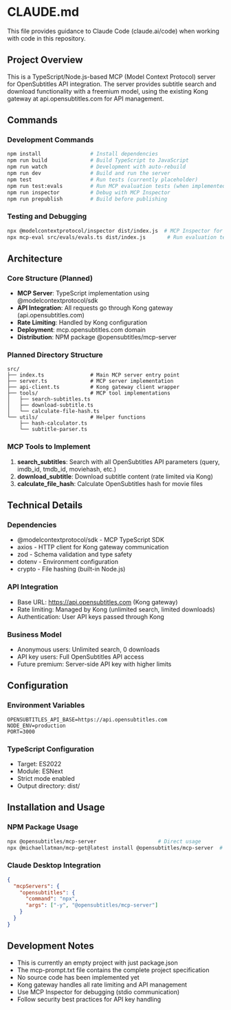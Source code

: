 # CLAUDE.md

This file provides guidance to Claude Code (claude.ai/code) when working with code in this repository.

## Project Overview

This is a TypeScript/Node.js-based MCP (Model Context Protocol) server for OpenSubtitles API integration. The server provides subtitle search and download functionality with a freemium model, using the existing Kong gateway at api.opensubtitles.com for API management.

## Commands

### Development Commands
```bash
npm install                # Install dependencies
npm run build              # Build TypeScript to JavaScript
npm run watch              # Development with auto-rebuild
npm run dev                # Build and run the server
npm test                   # Run tests (currently placeholder)
npm run test:evals         # Run MCP evaluation tests (when implemented)
npm run inspector          # Debug with MCP Inspector
npm run prepublish         # Build before publishing
```

### Testing and Debugging
```bash
npx @modelcontextprotocol/inspector dist/index.js  # MCP Inspector for debugging
npx mcp-eval src/evals/evals.ts dist/index.js       # Run evaluation tests
```

## Architecture

### Core Structure (Planned)
- **MCP Server**: TypeScript implementation using @modelcontextprotocol/sdk
- **API Integration**: All requests go through Kong gateway (api.opensubtitles.com)
- **Rate Limiting**: Handled by Kong configuration
- **Deployment**: mcp.opensubtitles.com domain
- **Distribution**: NPM package @opensubtitles/mcp-server

### Planned Directory Structure
```
src/
├── index.ts               # Main MCP server entry point
├── server.ts              # MCP server implementation
├── api-client.ts          # Kong gateway client wrapper
├── tools/                 # MCP tool implementations
│   ├── search-subtitles.ts
│   ├── download-subtitle.ts
│   └── calculate-file-hash.ts
└── utils/                 # Helper functions
    ├── hash-calculator.ts
    └── subtitle-parser.ts
```

### MCP Tools to Implement

1. **search_subtitles**: Search with all OpenSubtitles API parameters (query, imdb_id, tmdb_id, moviehash, etc.)
2. **download_subtitle**: Download subtitle content (rate limited via Kong)
3. **calculate_file_hash**: Calculate OpenSubtitles hash for movie files

## Technical Details

### Dependencies
- @modelcontextprotocol/sdk - MCP TypeScript SDK
- axios - HTTP client for Kong gateway communication
- zod - Schema validation and type safety
- dotenv - Environment configuration
- crypto - File hashing (built-in Node.js)

### API Integration
- Base URL: https://api.opensubtitles.com (Kong gateway)
- Rate limiting: Managed by Kong (unlimited search, limited downloads)
- Authentication: User API keys passed through Kong

### Business Model
- Anonymous users: Unlimited search, 0 downloads
- API key users: Full OpenSubtitles API access
- Future premium: Server-side API key with higher limits

## Configuration

### Environment Variables
```
OPENSUBTITLES_API_BASE=https://api.opensubtitles.com
NODE_ENV=production
PORT=3000
```

### TypeScript Configuration
- Target: ES2022
- Module: ESNext
- Strict mode enabled
- Output directory: dist/

## Installation and Usage

### NPM Package Usage
```bash
npx @opensubtitles/mcp-server                    # Direct usage
npx @michaellatman/mcp-get@latest install @opensubtitles/mcp-server  # Via mcp-get
```

### Claude Desktop Integration
```json
{
  "mcpServers": {
    "opensubtitles": {
      "command": "npx",
      "args": ["-y", "@opensubtitles/mcp-server"]
    }
  }
}
```

## Development Notes

- This is currently an empty project with just package.json
- The mcp-prompt.txt file contains the complete project specification
- No source code has been implemented yet
- Kong gateway handles all rate limiting and API management
- Use MCP Inspector for debugging (stdio communication)
- Follow security best practices for API key handling